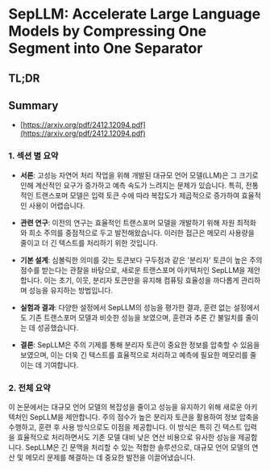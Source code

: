 # SepLLM: Accelerate Large Language Models by Compressing One Segment into One Separator
## TL;DR
## Summary
- [https://arxiv.org/pdf/2412.12094.pdf](https://arxiv.org/pdf/2412.12094.pdf)

### 1. 섹션 별 요약

- **서론**: 고성능 자연어 처리 작업을 위해 개발된 대규모 언어 모델(LLM)은 그 크기로 인해 계산적인 요구가 증가하고 예측 속도가 느려지는 문제가 있습니다. 특히, 전통적인 트랜스포머 모델은 입력 토큰 수에 따라 복잡도가 제곱적으로 증가하여 효율적인 사용이 어렵습니다.

- **관련 연구**: 이전의 연구는 효율적인 트랜스포머 모델을 개발하기 위해 자원 최적화와 희소 주의를 중점적으로 두고 발전해왔습니다. 이러한 접근은 메모리 사용량을 줄이고 더 긴 텍스트를 처리하기 위한 것입니다.

- **기본 설계**: 심볼릭한 의미를 갖는 토큰보다 구두점과 같은 '분리자' 토큰이 높은 주의 점수를 받는다는 관찰을 바탕으로, 새로운 트랜스포머 아키텍처인 SepLLM을 제안합니다. 이는 초기, 이웃, 분리자 토큰만을 유지해 컴퓨팅 효율성을 까다롭게 관리하며 성능을 유지하는 방법입니다.

- **실험과 결과**: 다양한 설정에서 SepLLM의 성능을 평가한 결과, 훈련 없는 설정에서도 기존 트랜스포머 모델과 비슷한 성능을 보였으며, 훈련과 추론 간 불일치를 줄이는 데 성공했습니다.

- **결론**: SepLLM은 주의 기제를 통해 분리자 토큰이 중요한 정보를 압축할 수 있음을 보였으며, 이는 더욱 긴 텍스트를 효율적으로 처리하고 예측에 필요한 메모리를 줄이는 데 기여합니다.

### 2. 전체 요약

이 논문에서는 대규모 언어 모델의 복잡성을 줄이고 성능을 유지하기 위해 새로운 아키텍처인 SepLLM을 제안합니다. 주의 점수가 높은 분리자 토큰을 활용하여 정보 압축을 수행하고, 훈련 후 사용 방식으로도 이점을 제공합니다. 이 방식은 특히 긴 텍스트 입력을 효율적으로 처리하면서도 기존 모델 대비 낮은 연산 비용으로 유사한 성능을 제공합니다. SepLLM은 긴 문맥을 처리할 수 있는 적합한 솔루션으로, 대규모 언어 모델의 연산 및 메모리 문제를 해결하는 데 중요한 발전을 이끌어냈습니다.